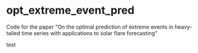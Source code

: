 # opt_extreme_event_pred
Code for the paper "On the optimal prediction of extreme events in heavy-tailed time series  with applications to solar flare forecasting"

test
